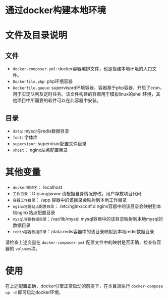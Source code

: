 # 通过docker构建本地环境

# 文件及目录说明

## 文件
- `docker-composer.yml`: docker容器编排文件，也是搭建本地环境的入口文件。
- `Dockerfile.php`: php环境容器
- `Dockerfile.queue`: supervisord环境容器，容器基于php容器，开启了cron，用于实现队列及定时任务。该文件构建的容器用于模拟linux的shell环境，其他项目中所需要的软件可以在此容器中安装。

## 目录
- `data`: mysql与redis数据目录
- `font`: 字体库
- `supervisor`: supervisor配置文件目录
- `vhost`： nginx站点配置目录

# 其他变量
- `docker网络名`： localhost
- `工作目录`：D:\song\www 请根据自身情况修改，用户存放项目代码
- `容器工作目录`： /app 容器中的该目录会映射到本地工作目录
- `nginx容器站点配置目录`： /etc/nginx/conf.d nginx容器中的该目录会映射到本地nginx站点配置目录
- `mysql容器数据目录`：/var/lib/mysql mysql容器中的该目录映射到本地mysql的数据目录
- `redis容器数据目录`：/data redis容器中的该目录映射到本地redis数据目录

请检查上述变量在 `docker-composer.yml` 配置文件中的映射是否正确，检查各容器的 `volumes`项。

# 使用
在上述配置正确，docker引擎正常启动的前提下，在本目录执行 `docker-compose up -d` 即可启动docker环境。
